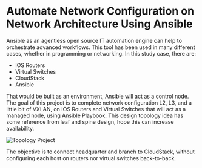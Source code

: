 # Automate Network Configuration on Network Architecture Using Ansible

Ansible as an agentless open source IT automation engine can help to orchestrate advanced workflows. This tool has been used in many different cases, whether in programming or networking. In this study case, there are:

* IOS Routers
* Virtual Switches
* CloudStack
* Ansible

That would be built as an environment, Ansible will act as a control node. The goal of this project is to complete network configuration L2, L3, and a little bit of VXLAN, on IOS Routers and Virtual Switches that will act as a managed node, using Ansible Playbook. This design topology idea has some reference from leaf and spine design, hope this can increase availability.



![Topology Project](https://github.com/user-attachments/assets/94ffaf35-74bd-47ea-a673-5ce56c67b8b3)

The objective is to connect headquarter and branch to CloudStack, without configuring each host on routers nor virtual switches back-to-back. 
